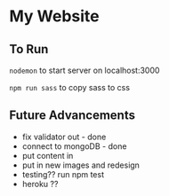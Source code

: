 # My Website

## To Run

```nodemon```
to start server on localhost:3000

```npm run sass```
to copy sass to css


## Future Advancements
- fix validator out  - done
- connect to mongoDB - done
- put content in
- put in new images and redesign
- testing?? run npm test
- heroku ??
